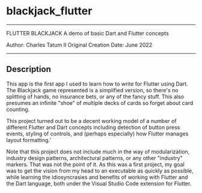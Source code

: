 # blackjack_flutter

******************************************************************************

FLUTTER BLACKJACK
A demo of basic Dart and Flutter concepts

Author: Charles Tatum II
Original Creation Date: June 2022

******************************************************************************

## Description

This app is the first app I used to learn how to write for Flutter using Dart.  
The Blackjack game represented is a simplified version, so there's no splitting
of hands, no insurance bets, or any of the fancy stuff. This also presumes an 
infinite "shoe" of multiple decks of cards so forget about card counting.

This project turned out to be a decent working model of a number of different 
Flutter and Dart concepts including detection of button press events, styling 
of controls, and (perhaps especially) how Flutter manages layout formatting.'

Note that this project does not include much in the way of modularization,
industry design patterns, architectural patterns, or any other "industry"
markers. That was not the point of it. As this was a first project, my goal
was to get the vision from my head to an executable as quickly as possible,
while learning the idiosyncrasies and benefits of working with Flutter and the
Dart language, both under the Visual Studio Code extension for Flutter.
